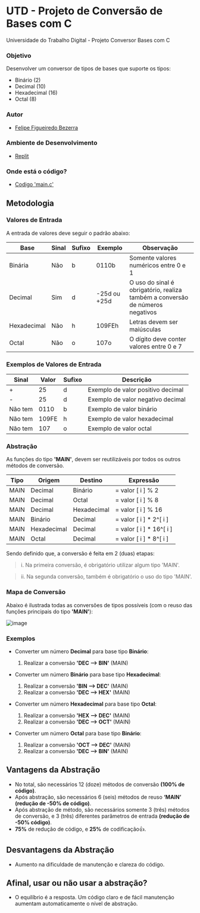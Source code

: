# UTD - Projeto de Conversão de Bases com C
Universidade do Trabalho Digital - Projeto Conversor Bases com C

### Objetivo
Desenvolver um conversor de tipos de bases que suporte os tipos:
- Binário (2)
- Decimal (10)
- Hexadecimal (16)
- Octal (8)

### Autor
- [Felipe Figueiredo Bezerra](https://github.com/FigFelipe)

### Ambiente de Desenvolvimento
 - [Replit](https://replit.com/)

### Onde está o código?
- [Codigo 'main.c'](https://github.com/FigFelipe/utd-projeto-conversor-bases-c/blob/main/main.c)


## Metodologia

### Valores de Entrada

A entrada de valores deve seguir o padrão abaixo:

| Base | Sinal | Sufixo | Exemplo | Observação |
|------|-------|--------|---------|------------|
| Binária | Não | b | 0110b | Somente valores numéricos entre 0 e 1|
| Decimal | Sim | d | -25d ou +25d | O uso do sinal é obrigatório, realiza também a conversão de números negativos |
| Hexadecimal | Não | h | 109FEh | Letras devem ser maiúsculas|
| Octal | Não | o | 107o | O dígito deve conter valores entre 0 e 7  |

### Exemplos de Valores de Entrada

| Sinal | Valor | Sufixo | Descrição |
|-------|-------|--------|------------|
| + | 25 | d | Exemplo de valor positivo decimal |
| - | 25 | d | Exemplo de valor negativo decimal |
| Não tem | 0110 | b | Exemplo de valor binário |
| Não tem | 109FE | h | Exemplo de valor hexadecimal |
| Não tem | 107 | o | Exemplo de valor octal |



### Abstração

As funções do tipo **'MAIN'**, devem ser reutilizáveis por todos os outros métodos de conversão.

| Tipo | Origem | Destino| Expressão |
|------|-----|----|---|
| MAIN | Decimal | Binário |  = valor [ i ] % 2|
| MAIN | Decimal | Octal |  = valor [ i ] % 8 |
| MAIN | Decimal | Hexadecimal |  = valor [ i ] % 16 |
| MAIN | Binário | Decimal | = valor [ i ] * 2^[ i ] |
| MAIN | Hexadecimal | Decimal | = valor [ i ] * 16^[ i ] |
| MAIN | Octal | Decimal | = valor [ i ] * 8^[ i ] |

Sendo definido que, a conversão é feita em 2 (duas) etapas:

>i. Na primeira conversão, é obrigatório utilizar algum tipo 'MAIN'.

>ii. Na segunda conversão, também é obrigatório o uso do tipo 'MAIN'.

### Mapa de Conversão
Abaixo é ilustrada todas as conversões de tipos possíveis (com o reuso das funções principais do tipo **'MAIN'**):

![image](https://github.com/user-attachments/assets/4fb5ba92-0550-4d3a-ab94-31a9d570c1b0)

### Exemplos
* Converter um número **Decimal** para base tipo **Binário**:
  1. Realizar a conversão **'DEC --> BIN'** (MAIN)

* Converter um número **Binário** para base tipo **Hexadecimal**:
  1. Realizar a conversão **'BIN --> DEC'** (MAIN)
  2. Realizar a conversão **'DEC --> HEX'** (MAIN)

* Converter um número **Hexadecimal** para base tipo **Octal**:
  1. Realizar a conversão **'HEX --> DEC'** (MAIN)
  2. Realizar a conversão **'DEC --> OCT'** (MAIN)

* Converter um número **Octal** para base tipo **Binário**:
  1. Realizar a conversão **'OCT --> DEC'** (MAIN)
  2. Realizar a conversão **'DEC --> BIN'** (MAIN)

## Vantagens da Abstração
* No total, são necessários 12 (doze) métodos de conversão **(100% de código)**.
* Após abstração, são necessários 6 (seis) métodos de reuso **‘MAIN’ (redução de -50% de código)**.
* Após abstração de método, são necessários somente 3 (três) métodos de conversão, e 3 (três) diferentes parâmetros de entrada **(redução de -50% código)**.
* **75%** de redução de código, e **25%** de codificação👍.

## Desvantagens da Abstração
* Aumento na dificuldade de manutenção e clareza do código.

## Afinal, usar ou não usar a abstração?
* O equilíbrio é a resposta. Um código claro e de fácil manutenção aumentam automaticamente o nível de abstração.


